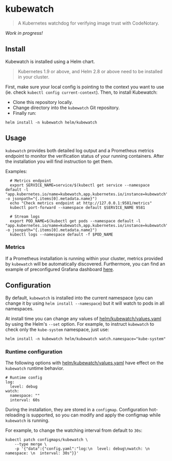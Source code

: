 # kubewatch
> A Kubernetes watchdog for verifying image trust with CodeNotary.

*Work in progress!*

## Install
Kubewatch is installed using a Helm chart.
> Kubernetes 1.9 or above, and Helm 2.8 or above need to be installed in your cluster.

First, make sure your local config is pointing to the context you want to use (ie. check `kubectl config current-context`).
Then, to install Kubewatch:

* Clone this repository locally.
* Change directory into the `kubewatch` Git repository.
* Finally run:
```
helm install -n kubewatch helm/kubewatch
```

## Usage

`kubewatch` provides both detailed log output and a Prometheus metrics endpoint to monitor the verification status of your running containers. After the installation you will find instruction to get them.

Examples:
```
  # Metrics endpoint
  export SERVICE_NAME=service/$(kubectl get service --namespace default -l "app.kubernetes.io/name=kubewatch,app.kubernetes.io/instance=kubewatch" -o jsonpath="{.items[0].metadata.name}")
  echo "Check metrics endpoint at http://127.0.0.1:9581/metrics"
  kubectl port-forward --namespace default $SERVICE_NAME 9581

  # Stream logs
  export POD_NAME=$(kubectl get pods --namespace default -l "app.kubernetes.io/name=kubewatch,app.kubernetes.io/instance=kubewatch" -o jsonpath="{.items[0].metadata.name}")
  kubectl logs --namespace default -f $POD_NAME
```
### Metrics

If a Prometheus installation is running within your cluster, metrics provided by `kubewatch` will be automatically discovered. 
Furthermore, you can find an example of preconfigured Grafana dashboard [here](grafana/).

## Configuration

By default, `kubewatch` is installed into the current namespace (you can change it by using `helm install --namespace`) but it will watch to pods in all namespaces.

At install time you can change any values of [helm/kubewatch/values.yaml](helm/kubewatch/values.yaml) by using the Helm's `--set` option.
For example, to instruct `kubewatch` to check only the `kube-system` namespace, just use:
```
helm install -n kubewatch helm/kubewatch watch.namespace="kube-system"
```

### Runtime configuration

The following options with [helm/kubewatch/values.yaml](helm/kubewatch/values.yaml) have effect on the `kubewatch` runtime behavior.
```
# Runtime config
log:
  level: debug
watch: 
  namespace: ""
  interval: 60s
```

During the installation, they are stored in a `configmap`. Configuration hot-reloading is supported, so you can modify and apply the configmap while `kubewatch` is running. 

For example, to change the watching interval from default to `30s`:
```
kubectl patch configmaps/kubewatch \
    --type merge \
    -p '{"data":{"config.yaml":"log:\n  level: debug\nwatch: \n  namespace: \n  interval: 30s"}}'
```

